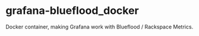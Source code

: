 # grafana-blueflood_docker
Docker container, making Grafana work with Blueflood / Rackspace Metrics. 
